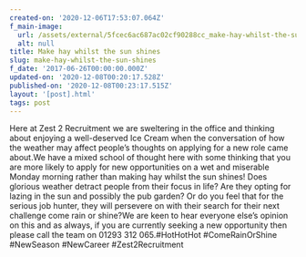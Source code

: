 ```yaml
---
created-on: '2020-12-06T17:53:07.064Z'
f_main-image:
  url: /assets/external/5fcec6ac687ac02cf90288cc_make-hay-whilst-the-sun-shines.png
  alt: null
title: Make hay whilst the sun shines
slug: make-hay-whilst-the-sun-shines
f_date: '2017-06-26T00:00:00.000Z'
updated-on: '2020-12-08T00:20:17.528Z'
published-on: '2020-12-08T00:23:17.515Z'
layout: '[post].html'
tags: post
---
```


Here at Zest 2 Recruitment we are sweltering in the office and thinking about enjoying a well-deserved Ice Cream when the conversation of how the weather may affect people’s thoughts on applying for a new role came about.We have a mixed school of thought here with some thinking that you are more likely to apply for new opportunities on a wet and miserable Monday morning rather than making hay whilst the sun shines! Does glorious weather detract people from their focus in life? Are they opting for lazing in the sun and possibly the pub garden? Or do you feel that for the serious job hunter, they will persevere on with their search for their next challenge come rain or shine?We are keen to hear everyone else’s opinion on this and as always, if you are currently seeking a new opportunity then please call the team on 01293 312 065.#HotHotHot #ComeRainOrShine #NewSeason #NewCareer #Zest2Recruitment
